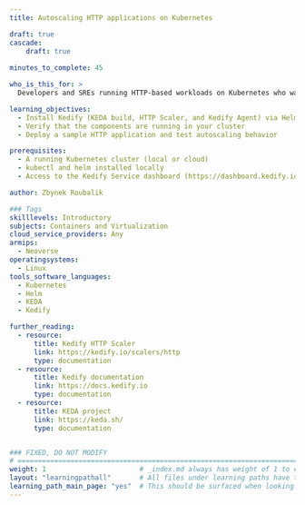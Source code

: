 ```yaml
---
title: Autoscaling HTTP applications on Kubernetes

draft: true
cascade:
    draft: true
    
minutes_to_complete: 45

who_is_this_for: >
  Developers and SREs running HTTP-based workloads on Kubernetes who want to enable intelligent, event-driven autoscaling.

learning_objectives:
  - Install Kedify (KEDA build, HTTP Scaler, and Kedify Agent) via Helm
  - Verify that the components are running in your cluster
  - Deploy a sample HTTP application and test autoscaling behavior

prerequisites:
  - A running Kubernetes cluster (local or cloud)
  - kubectl and helm installed locally
  - Access to the Kedify Service dashboard (https://dashboard.kedify.io/) to obtain Organization ID and API Key — log in or create an account if you don’t have one

author: Zbynek Roubalik

### Tags
skilllevels: Introductory
subjects: Containers and Virtualization
cloud_service_providers: Any
armips:
  - Neoverse
operatingsystems:
  - Linux
tools_software_languages:
  - Kubernetes
  - Helm
  - KEDA
  - Kedify

further_reading:
  - resource:
      title: Kedify HTTP Scaler
      link: https://kedify.io/scalers/http
      type: documentation
  - resource:
      title: Kedify documentation
      link: https://docs.kedify.io
      type: documentation
  - resource:
      title: KEDA project
      link: https://keda.sh/
      type: documentation


### FIXED, DO NOT MODIFY
# =============================================================================
weight: 1                       # _index.md always has weight of 1 to order correctly
layout: "learningpathall"       # All files under learning paths have this same wrapper
learning_path_main_page: "yes"  # This should be surfaced when looking for related content. Only set for _index.md of learning path content.
---
```


